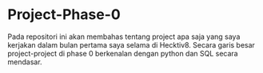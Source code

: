 # Project-Phase-0
Pada repositori ini akan membahas tentang project apa saja yang saya kerjakan dalam bulan pertama saya selama di Hecktiv8.
Secara garis besar project-project di phase 0 berkenalan dengan python dan SQL secara mendasar. 
